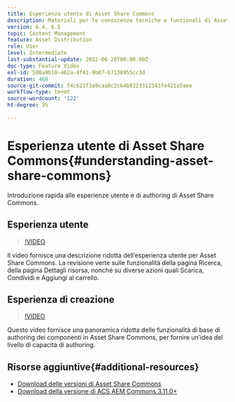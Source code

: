 ```yaml
---
title: Esperienza utente di Asset Share Commons
description: Materiali per le conoscenze tecniche e funzionali di Assets Share Commons
version: 6.4, 6.5
topic: Content Management
feature: Asset Distribution
role: User
level: Intermediate
last-substantial-update: 2022-06-20T00:00:00Z
doc-type: Feature Video
exl-id: 500a9b10-462a-4f41-9b07-67138955cc3d
duration: 468
source-git-commit: f4c621f3a9caa8c2c64b8323312343fe421a5aee
workflow-type: tm+mt
source-wordcount: '122'
ht-degree: 3%

---
```


# Esperienza utente di Asset Share Commons{#understanding-asset-share-commons}

Introduzione rapida alle esperienze utente e di authoring di Asset Share Commons.

## Esperienza utente

>[!VIDEO](https://video.tv.adobe.com/v/20497?quality=12&learn=on)

Il video fornisce una descrizione ridotta dell’esperienza utente per Asset Share Commons. La revisione verte sulle funzionalità della pagina Ricerca, della pagina Dettagli risorsa, nonché su diverse azioni quali Scarica, Condividi e Aggiungi al carrello.

## Esperienza di creazione

>[!VIDEO](https://video.tv.adobe.com/v/20498?quality=12&learn=on)

Questo video fornisce una panoramica ridotta delle funzionalità di base di authoring dei componenti in Asset Share Commons, per fornire un’idea del livello di capacità di authoring.

## Risorse aggiuntive{#additional-resources}

* [Download delle versioni di Asset Share Commons](https://github.com/Adobe-Marketing-Cloud/asset-share-commons/releases)
* [Download della versione di ACS AEM Commons 3.11.0+](https://github.com/Adobe-Consulting-Services/acs-aem-commons/releases)
